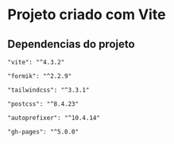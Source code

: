 # Projeto criado com Vite

## Dependencias do projeto
``"vite": "^4.3.2"``

`"formik": "^2.2.9"`

`"tailwindcss": "^3.3.1"`

`"postcss": "^8.4.23"`

`"autoprefixer": "^10.4.14"`

`"gh-pages": "^5.0.0"`